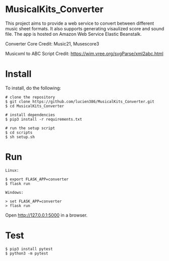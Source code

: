 # MusicalKits_Converter

This project aims to provide a web service to convert between different music sheet formats. It also supports generating visaulized score and sound file. The app is hosted on Amazon Web Service Elastic Beanstalk.

Converter Core Credit: Music21, Musescore3

Musicxml to ABC Script Credit: https://wim.vree.org/svgParse/xml2abc.html

# Install

To install, do the following:

```
# clone the repository
$ git clone https://github.com/lucien386/MusicalKits_Converter.git
$ cd MusicalKits_Converter

# install dependencies
$ pip3 install -r requirements.txt

# run the setup script
$ cd scripts
$ sh setup.sh
```
# Run
```
Linux:

$ export FLASK_APP=converter
$ flask run

Windows:

> set FLASK_APP=converter
> flask run
```
Open http://127.0.0.1:5000 in a browser.

# Test
```
$ pip3 install pytest
$ python3 -m pytest
```
